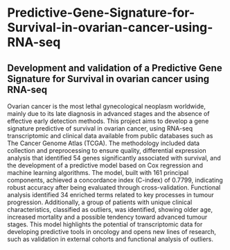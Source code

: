 # Predictive-Gene-Signature-for-Survival-in-ovarian-cancer-using-RNA-seq
## Development and validation of a Predictive Gene Signature for Survival in ovarian cancer using RNA-seq

Ovarian cancer is the most lethal gynecological neoplasm worldwide, mainly due to its late diagnosis in advanced stages and the absence of effective early detection methods. This project aims to develop a gene signature predictive of survival in ovarian cancer, using RNA-seq transcriptomic and clinical data available from public databases such as The Cancer Genome Atlas (TCGA). 
The methodology included data collection and preprocessing to ensure quality, differential expression analysis that identified 54 genes significantly associated with survival, and the development of a predictive model based on Cox regression and machine learning algorithms. The model, built with 161 principal components, achieved a concordance index (C-index) of 0.7799, indicating robust accuracy after being evaluated through cross-validation. Functional analysis identified 34 enriched terms related to key processes in tumour progression. Additionally, a group of patients with unique clinical characteristics, classified as outliers, was identified, showing older age, increased mortality and a possible tendency toward advanced tumour stages. 
This model highlights the potential of transcriptomic data for developing predictive tools in oncology and opens new lines of research, such as validation in external cohorts and functional analysis of outliers.
